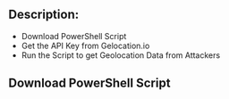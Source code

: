 <h2>Description:</h2>

- Download PowerShell Script
- Get the API Key from Gelocation.io
- Run the Script to get Geolocation Data from Attackers

<h2></h2>

<h2>Download PowerShell Script</h2>
